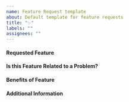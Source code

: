 ```yaml
---
name: Feature Request template
about: Default template for feature requests
title: "✨"
labels: ""
assignees: ""
---
```


#### Requested Feature

<!-- Describe the feature you want to be implemented -->

#### Is this Feature Related to a Problem?

<!-- Describe the problem related to this feature -->

#### Benefits of Feature

<!-- Describe the benefits of this feature -->

#### Additional Information

<!-- Is there any additional information you think is relevant? -->
